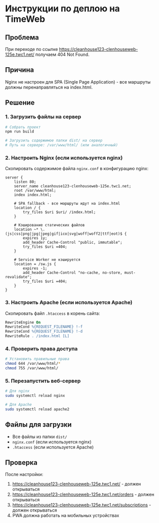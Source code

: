 # Инструкции по деплою на TimeWeb

## Проблема

При переходе по ссылке https://cleanhouse123-clenhouseweb-125e.twc1.net/ получаем 404 Not Found.

## Причина

Nginx не настроен для SPA (Single Page Application) - все маршруты должны перенаправляться на index.html.

## Решение

### 1. Загрузить файлы на сервер

```bash
# Собрать проект
npm run build

# Загрузить содержимое папки dist/ на сервер
# Путь на сервере: /var/www/html/ (или аналогичный)
```

### 2. Настроить Nginx (если используется nginx)

Скопировать содержимое файла `nginx.conf` в конфигурацию nginx:

```nginx
server {
    listen 80;
    server_name cleanhouse123-clenhouseweb-125e.twc1.net;
    root /var/www/html;
    index index.html;

    # SPA fallback - все маршруты идут на index.html
    location / {
        try_files $uri $uri/ /index.html;
    }

    # Кэширование статических файлов
    location ~* \.(js|css|png|jpg|jpeg|gif|ico|svg|woff|woff2|ttf|eot)$ {
        expires 1y;
        add_header Cache-Control "public, immutable";
        try_files $uri =404;
    }

    # Service Worker не кэшируется
    location = /sw.js {
        expires -1;
        add_header Cache-Control "no-cache, no-store, must-revalidate";
        try_files $uri =404;
    }
}
```

### 3. Настроить Apache (если используется Apache)

Скопировать файл `.htaccess` в корень сайта:

```apache
RewriteEngine On
RewriteCond %{REQUEST_FILENAME} !-f
RewriteCond %{REQUEST_FILENAME} !-d
RewriteRule . /index.html [L]
```

### 4. Проверить права доступа

```bash
# Установить правильные права
chmod 644 /var/www/html/*
chmod 755 /var/www/html/
```

### 5. Перезапустить веб-сервер

```bash
# Для nginx
sudo systemctl reload nginx

# Для Apache
sudo systemctl reload apache2
```

## Файлы для загрузки

- Все файлы из папки `dist/`
- `nginx.conf` (если используется nginx)
- `.htaccess` (если используется Apache)

## Проверка

После настройки:

1. https://cleanhouse123-clenhouseweb-125e.twc1.net/ - должен открываться
2. https://cleanhouse123-clenhouseweb-125e.twc1.net/orders - должен открываться
3. https://cleanhouse123-clenhouseweb-125e.twc1.net/subscriptions - должен открываться
4. PWA должна работать на мобильных устройствах

